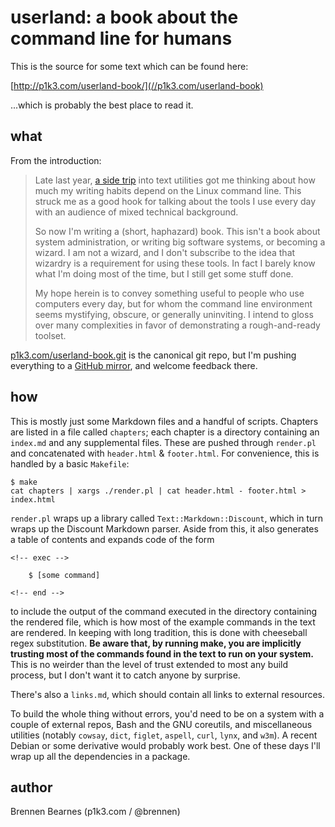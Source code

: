 userland:  a book about the command line for humans
===================================================

This is the source for some text which can be found here:

[http://p1k3.com/userland-book/](//p1k3.com/userland-book)

...which is probably the best place to read it.

what
----

From the introduction:

> Late last year, [a side trip](//p1k3.com/2013/8/4) into text utilities got me
> thinking about how much my writing habits depend on the Linux command line.
> This struck me as a good hook for talking about the tools I use every day
> with an audience of mixed technical background.
>
> So now I'm writing a (short, haphazard) book.  This isn't a book about system
> administration, or writing big software systems, or becoming a wizard.  I am
> not a wizard, and I don't subscribe to the idea that wizardry is a requirement
> for using these tools.  In fact I barely know what I'm doing most of the time,
> but I still get some stuff done.
>
> My hope herein is to convey something useful to people who use computers every
> day, but for whom the command line environment seems mystifying, obscure, or
> generally uninviting.  I intend to gloss over many complexities in favor of
> demonstrating a rough-and-ready toolset.
>

[p1k3.com/userland-book.git](//p1k3.com/userland-book.git) is the canonical git
repo, but I'm pushing everything to a [GitHub
mirror](https://github.com/brennen/userland-book), and welcome feedback there.

how
---

This is mostly just some Markdown files and a handful of scripts.  Chapters are
listed in a file called `chapters`; each chapter is a directory containing an
`index.md` and any supplemental files.  These are pushed through `render.pl`
and concatenated with `header.html` & `footer.html`.  For convenience, this is
handled by a basic `Makefile`:

    $ make
    cat chapters | xargs ./render.pl | cat header.html - footer.html > index.html

`render.pl` wraps up a library called `Text::Markdown::Discount`, which in turn
wraps up the Discount Markdown parser.  Aside from this, it also generates a
table of contents and expands code of the form

    <!-- exec -->

        $ [some command]

    <!-- end -->

to include the output of the command executed in the directory containing the
rendered file, which is how most of the example commands in the text are
rendered.  In keeping with long tradition, this is done with cheeseball regex
substitution.  **Be aware that, by running make, you are implicitly trusting
most of the commands found in the text to run on your system.**  This is no
weirder than the level of trust extended to most any build process, but I don't
want it to catch anyone by surprise.

There's also a `links.md`, which should contain all links to external
resources.

To build the whole thing without errors, you'd need to be on a system with a
couple of external repos, Bash and the GNU coreutils, and miscellaneous
utilities (notably `cowsay`, `dict`, `figlet`, `aspell`, `curl`, `lynx`, and
`w3m`).  A recent Debian or some derivative would probably work best.  One of
these days I'll wrap up all the dependencies in a package.

author
------

Brennen Bearnes (p1k3.com / @brennen)
